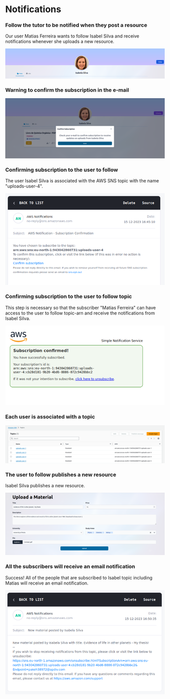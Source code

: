 # Notifications

### Follow the tutor to be notified when they post a resource

Our user Matias Ferreira wants to follow Isabel Silva and receive notifications whenever she uploads a new resource.

![](/website/notifications/follow.png)

### Warning to confirm the subscription in the e-mail 

![](/website/notifications/confirm.png)

### Confirming subscription to the user to follow

The user Isabel Silva is associated with the AWS SNS topic with the name "uploads-user-4". 

![](/website/notifications/confirmemail.png)

### Confirming subscription to the user to follow topic

This step is necessary so that the subscriber "Matias Ferreira" can have access to the user to follow topic-arn and receive the notifications from Isabel Silva.

![](/website/notifications/awstopic.png)

### Each user is associated with a topic  

![](/website/notifications/topics.png)

### The user to follow publishes a new resource 

Isabel Silva publishes a new resource. 

![](/website/notifications/upload.png)

### All the subscribers will receive an email notification

Success! All of the people that are subscribed to Isabel topic including Matias will receive an email notification.

![](/website/notifications/notification.png)

